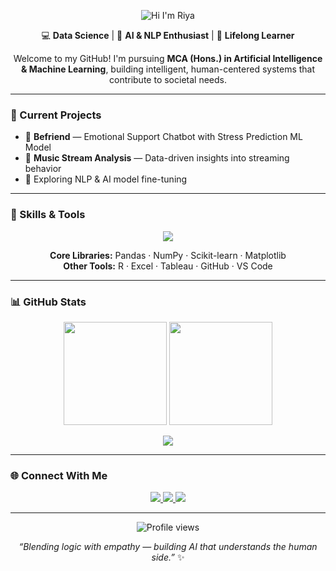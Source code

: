 <p align="center">
  <img src="https://readme-typing-svg.demolab.com?font=Fira+Code&size=40&pause=1000&color=ff69b4&width=600&lines=Hi+I'm+Riya+%F0%9F%91%8B" alt="Hi I'm Riya" />
</p>

<p align="center">
  💻 <b>Data Science</b> | 🌙 <b>AI & NLP Enthusiast</b> | 🧠 <b>Lifelong Learner</b>
</p>

<p align="center">
  Welcome to my GitHub! I'm pursuing <b>MCA (Hons.) in Artificial Intelligence & Machine Learning</b>,  
  building intelligent, human-centered systems that contribute to societal needs.
</p>

---

### 🚀 Current Projects
- 🤖 **Befriend** — Emotional Support Chatbot with Stress Prediction ML Model  
- 🎵 **Music Stream Analysis** — Data-driven insights into streaming behavior  
- 🧩 Exploring NLP & AI model fine-tuning  

---

### 🧠 Skills & Tools  

<p align="center">
  <img src="https://skillicons.dev/icons?i=python,html,css,git,github,r,vscode,tableau,excel" />
</p>

<p align="center">
  <b>Core Libraries:</b> Pandas · NumPy · Scikit-learn · Matplotlib  
  <br>
  <b>Other Tools:</b> R · Excel · Tableau · GitHub · VS Code
</p>

---

### 📊 GitHub Stats  

<p align="center">
  <img src="https://github-readme-stats.vercel.app/api?username=Riyapal2401&show_icons=true&theme=tokyonight&hide_border=true" height="165">
  <img src="https://github-readme-streak-stats.herokuapp.com/?user=Riyapal2401&theme=tokyonight&hide_border=true" height="165">
</p>

<p align="center">
  <img src="https://github-readme-stats.vercel.app/api/top-langs/?username=Riyapal2401&layout=compact&theme=tokyonight&hide_border=true">
</p>

---

### 🌐 Connect With Me  

<p align="center">
  <a href="https://www.linkedin.com/in/riiyaaaaa2401">
    <img src="https://img.shields.io/badge/LinkedIn-0077B5?style=for-the-badge&logo=linkedin&logoColor=white" />
  </a>
  <a href="mailto:riyapal2422@gmail.com">
    <img src="https://img.shields.io/badge/Email-D14836?style=for-the-badge&logo=gmail&logoColor=white" />
  </a>
  <a href="https://github.com/Riyapal2401">
    <img src="https://img.shields.io/badge/GitHub-181717?style=for-the-badge&logo=github&logoColor=white" />
  </a>
</p>

---

<p align="center">
  <img src="https://komarev.com/ghpvc/?username=Riyapal2401&style=flat-square&color=00ffcc" alt="Profile views" />
</p>

<p align="center">
  <i>“Blending logic with empathy — building AI that understands the human side.”</i> ✨
</p>


